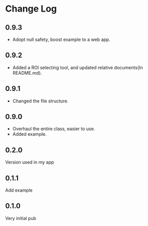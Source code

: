 # Change Log
## 0.9.3
+ Adopt null safety, boost example to a web app.
## 0.9.2
+ Added a ROI selecting tool, and updated relative documents(In README.md).
## 0.9.1
+ Changed the file structure.
## 0.9.0
+ Overhaul the entire class, easier to use.
+ Added example.
## 0.2.0
Version used in my app
## 0.1.1
Add example
## 0.1.0
Very initial pub